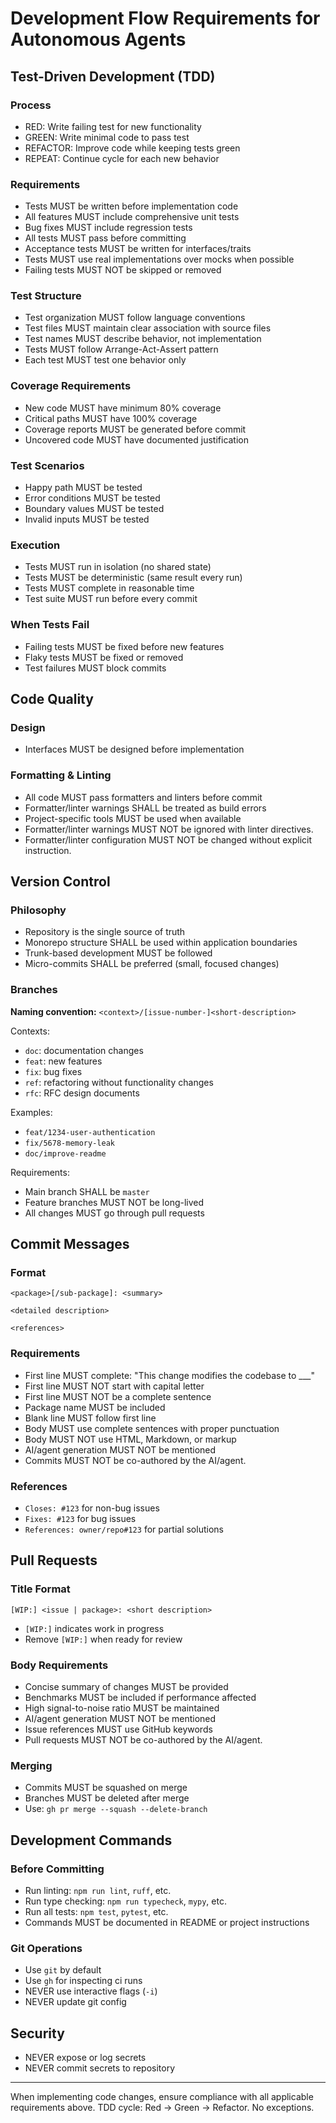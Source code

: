 # Development Flow Requirements for Autonomous Agents

## Test-Driven Development (TDD)

### Process

- RED: Write failing test for new functionality
- GREEN: Write minimal code to pass test
- REFACTOR: Improve code while keeping tests green
- REPEAT: Continue cycle for each new behavior

### Requirements

- Tests MUST be written before implementation code
- All features MUST include comprehensive unit tests
- Bug fixes MUST include regression tests
- All tests MUST pass before committing
- Acceptance tests MUST be written for interfaces/traits
- Tests MUST use real implementations over mocks when possible
- Failing tests MUST NOT be skipped or removed

### Test Structure

- Test organization MUST follow language conventions
- Test files MUST maintain clear association with source files
- Test names MUST describe behavior, not implementation
- Tests MUST follow Arrange-Act-Assert pattern
- Each test MUST test one behavior only

### Coverage Requirements

- New code MUST have minimum 80% coverage
- Critical paths MUST have 100% coverage
- Coverage reports MUST be generated before commit
- Uncovered code MUST have documented justification

### Test Scenarios

- Happy path MUST be tested
- Error conditions MUST be tested
- Boundary values MUST be tested
- Invalid inputs MUST be tested

### Execution

- Tests MUST run in isolation (no shared state)
- Tests MUST be deterministic (same result every run)
- Tests MUST complete in reasonable time
- Test suite MUST run before every commit

### When Tests Fail

- Failing tests MUST be fixed before new features
- Flaky tests MUST be fixed or removed
- Test failures MUST block commits

## Code Quality

### Design

- Interfaces MUST be designed before implementation

### Formatting & Linting

- All code MUST pass formatters and linters before commit
- Formatter/linter warnings SHALL be treated as build errors
- Project-specific tools MUST be used when available
- Formatter/linter warnings MUST NOT be ignored with linter directives.
- Formatter/linter configuration MUST NOT be changed without explicit instruction.

## Version Control

### Philosophy

- Repository is the single source of truth
- Monorepo structure SHALL be used within application boundaries
- Trunk-based development MUST be followed
- Micro-commits SHALL be preferred (small, focused changes)

### Branches

**Naming convention:** `<context>/[issue-number-]<short-description>`

Contexts:

- `doc`: documentation changes
- `feat`: new features
- `fix`: bug fixes
- `ref`: refactoring without functionality changes
- `rfc`: RFC design documents

Examples:

- `feat/1234-user-authentication`
- `fix/5678-memory-leak`
- `doc/improve-readme`

Requirements:

- Main branch SHALL be `master`
- Feature branches MUST NOT be long-lived
- All changes MUST go through pull requests

## Commit Messages

### Format

```
<package>[/sub-package]: <summary>

<detailed description>

<references>
```

### Requirements

- First line MUST complete: "This change modifies the codebase to \_\_\_"
- First line MUST NOT start with capital letter
- First line MUST NOT be a complete sentence
- Package name MUST be included
- Blank line MUST follow first line
- Body MUST use complete sentences with proper punctuation
- Body MUST NOT use HTML, Markdown, or markup
- AI/agent generation MUST NOT be mentioned
- Commits MUST NOT be co-authored by the AI/agent.

### References

- `Closes: #123` for non-bug issues
- `Fixes: #123` for bug issues
- `References: owner/repo#123` for partial solutions

## Pull Requests

### Title Format

`[WIP:] <issue | package>: <short description>`

- `[WIP:]` indicates work in progress
- Remove `[WIP:]` when ready for review

### Body Requirements

- Concise summary of changes MUST be provided
- Benchmarks MUST be included if performance affected
- High signal-to-noise ratio MUST be maintained
- AI/agent generation MUST NOT be mentioned
- Issue references MUST use GitHub keywords
- Pull requests MUST NOT be co-authored by the AI/agent.

### Merging

- Commits MUST be squashed on merge
- Branches MUST be deleted after merge
- Use: `gh pr merge --squash --delete-branch`

## Development Commands

### Before Committing

- Run linting: `npm run lint`, `ruff`, etc.
- Run type checking: `npm run typecheck`, `mypy`, etc.
- Run all tests: `npm test`, `pytest`, etc.
- Commands MUST be documented in README or project instructions

### Git Operations

- Use `git` by default
- Use `gh` for inspecting ci runs
- NEVER use interactive flags (`-i`)
- NEVER update git config

## Security

- NEVER expose or log secrets
- NEVER commit secrets to repository

---

When implementing code changes, ensure compliance with all applicable requirements above. TDD cycle: Red → Green → Refactor. No exceptions.
